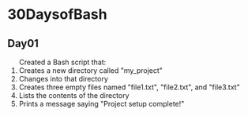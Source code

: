 # 30DaysofBash

<h2>Day01</h2>

<ol>Created a Bash script that:
  <li>Creates a new directory called "my_project"</li>
  <li>Changes into that directory</li>
  <li>Creates three empty files named "file1.txt", "file2.txt", and "file3.txt"</li>
  <li>Lists the contents of the directory</li>
  <li>Prints a message saying "Project setup complete!"</li>
</ol>

